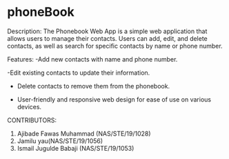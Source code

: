 # phoneBook

Description:
The Phonebook Web App is a simple web application that allows users to manage their contacts. 
Users can add, edit, and delete contacts, as well as search for specific contacts by name or
phone number.


Features:
-Add new contacts with name and phone number.

-Edit existing contacts to update their information.

- Delete contacts to remove them from the phonebook.
  
- User-friendly and responsive web design for ease of use on various devices.



CONTRIBUTORS:
1. Ajibade Fawas Muhammad (NAS/STE/19/1028)
2. Jamilu yau(NAS/STE/19/1056)
3. Ismail Jugulde Babaji (NAS/STE/19/1053)
